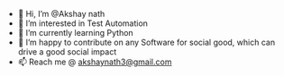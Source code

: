 - 👋 Hi, I’m @Akshay nath
- 👀 I’m interested in Test Automation
- 🌱 I’m currently learning Python
- 💞️ I’m happy to contribute on any Software for social good, which can drive a good social impact
- 📫 Reach me @ akshaynath3@gmail.com

<!---
Aakshaynth/Aakshaynth is a ✨ special ✨ repository because its `README.md` (this file) appears on your GitHub profile.
You can click the Preview link to take a look at your changes.
--->

